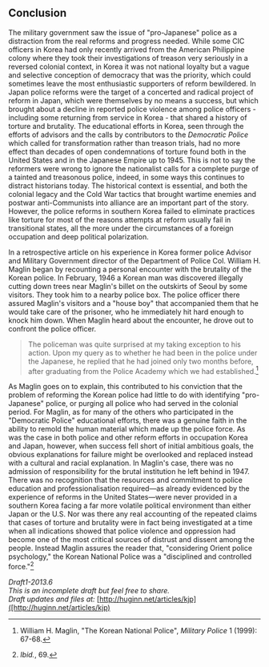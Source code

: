 ## Conclusion

The military government saw the issue of "pro-Japanese" police as a distraction from the real reforms and progress needed. While some CIC officers in Korea had only recently arrived from the American Philippine colony where they took their investigations of treason very seriously in a reversed colonial context, in Korea it was not national loyalty but a vague and selective conception of democracy that was the priority, which could sometimes leave the most enthusiastic supporters of reform bewildered. In Japan police reforms were the target of a concerted and radical project of reform in Japan, which were themselves by no means a success, but which brought about a decline in reported police violence among police officers - including some returning from service in Korea - that shared a history of torture and brutality. The educational efforts in Korea, seen through the efforts of advisors and the calls by contributors to the *Democratic Police* which called for transformation rather than treason trials, had no more effect than decades of open condemnations of torture found both in the United States and in the Japanese Empire up to 1945. This is not to say the reformers were wrong to ignore the nationalist calls for a complete purge of a tainted and treasonous police, indeed, in some ways this continues to distract historians today. The historical context is essential, and both the colonial legacy and the Cold War tactics that brought wartime enemies and postwar anti-Communists into alliance are an important part of the story. However, the police reforms in southern Korea failed to eliminate practices like torture for most of the reasons attempts at reform usually fail in transitional states, all the more under the circumstances of a foreign occupation and deep political polarization.

In a retrospective article on his experience in Korea former police Advisor and Military Government director of the Department of Police Col. William H. Maglin began by recounting a personal encounter with the brutality of the Korean police. In February, 1946 a Korean man was discovered illegally cutting down trees near Maglin's billet on the outskirts of Seoul by some visitors. They took him to a nearby police box. The police officer there assured Maglin's visitors and a "house boy" that accompanied them that he would take care of the prisoner, who he immediately hit hard enough to knock him down. When Maglin heard about the encounter, he drove out to confront the police officer.

>The policeman was quite surprised at my taking exception to his action. Upon my query as to whether he had been in the police under the Japanese, he replied that he had joined only two months before, after graduating from the Police Academy which we had established.[^60]

As Maglin goes on to explain, this contributed to his conviction that the problem of reforming the Korean police had little to do with identifying "pro-Japanese" police, or purging all police who had served in the colonial period. For Maglin, as for many of the others who participated in the "Democratic Police" educational efforts, there was a genuine faith in the ability to remold the human material which made up the police force. As was the case in both police and other reform efforts in occupation Korea and Japan, however, when success fell short of initial ambitious goals, the obvious explanations for failure might be overlooked and replaced instead with a cultural and racial explanation. In Maglin's case, there was no admission of responsibility for the brutal institution he left behind in 1947. There was no recognition that the resources and commitment to police education and professionalisation required—as already evidenced by the experience of reforms in the United States—were never provided in a southern Korea facing a far more volatile political environment than either Japan or the U.S. Nor was there any real accounting of the repeated claims that cases of torture and brutality were in fact being investigated at a time when all indications showed that police violence and oppression had become one of the most critical sources of distrust and dissent among the people. Instead Maglin assures the reader that, "considering Orient police psychology," the Korean National Police was a "disciplined and controlled force."[^61] 


*Draft1-2013.6  
This is an incomplete draft but feel free to share.  
Draft updates and files at:* [http://huginn.net/articles/kjp]([http://huginn.net/articles/kjp)


[^60]: William H. Maglin, "The Korean National Police", *Military Police* 1 (1999): 67-68.

[^61]: *Ibid.*, 69.
